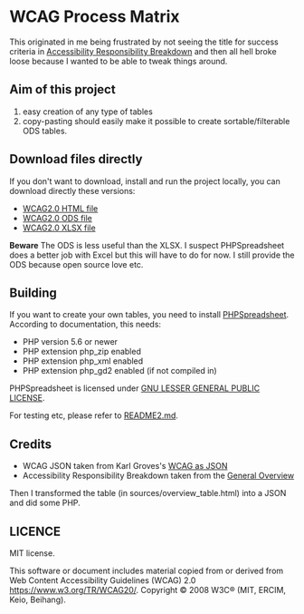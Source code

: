 # WCAG Process Matrix

This originated in me being frustrated by not seeing the title for success criteria in [Accessibility Responsibility Breakdown](https://www.w3.org/community/wai-engage/wiki/Accessibility_Responsibility_Breakdown) and then all hell broke loose because I wanted to be able to tweak things around.

## Aim of this project

1. easy creation of any type of tables
2. copy-pasting should easily make it possible to create sortable/filterable ODS tables.

## Download files directly

If you don't want to download, install and run the project locally, you can download directly these versions:

* [WCAG2.0 HTML file](https://github.com/notabene/wcag-process-matrix/blob/master/output/process-matrix-wcag20.html)
* [WCAG2.0 ODS file](https://github.com/notabene/wcag-process-matrix/blob/master/output/process-matrix-wcag20.ods)
* [WCAG2.0 XLSX file](https://github.com/notabene/wcag-process-matrix/blob/master/output/process-matrix-wcag20.xlsx)

**Beware** The ODS is less useful than the XLSX. I suspect PHPSpreadsheet does a better job with Excel but this will have to do for now. I still provide the ODS because open source love etc.

## Building

If you want to create your own tables, you need to install [PHPSpreadsheet](https://phpspreadsheet.readthedocs.io/). According to documentation, this needs:


* PHP version 5.6 or newer
* PHP extension php_zip enabled
* PHP extension php_xml enabled
* PHP extension php_gd2 enabled (if not compiled in)

PHPSpreadsheet is licensed under [GNU LESSER GENERAL PUBLIC LICENSE](vendor/phpoffice/phpspreadsheet/LICENSE).

For testing etc, please refer to [README2.md](README2.md).


## Credits

* WCAG JSON taken from Karl Groves's [WCAG as JSON](https://github.com/karlgroves/wcag-as-json)
* Accessibility Responsibility Breakdown taken from the [General Overview](https://www.w3.org/community/wai-engage/wiki/Accessibility_Responsibility_Breakdown#General_Overview)

Then I transformed the table (in sources/overview_table.html) into a JSON and did some PHP.

## LICENCE

MIT license.

This software or document includes material copied from or derived from Web Content Accessibility Guidelines (WCAG) 2.0 https://www.w3.org/TR/WCAG20/. Copyright © 2008 W3C® (MIT, ERCIM, Keio, Beihang).
